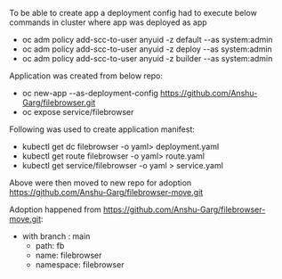To be able to create app a deployment config had to execute below commands in cluster where app was deployed as app
- oc adm policy add-scc-to-user anyuid -z default  --as system:admin
- oc adm policy add-scc-to-user anyuid -z deploy  --as system:admin
- oc adm policy add-scc-to-user anyuid -z  builder  --as system:admin

Application was created from below repo:
- oc new-app --as-deployment-config https://github.com/Anshu-Garg/filebrowser.git
- oc expose service/filebrowser

Following was used to create application manifest:
- kubectl get dc filebrowser -o yaml> deployment.yaml
- kubectl get route filebrowser -o yaml> route.yaml
- kubectl get service/filebrowser -o yaml > service.yaml

Above were then moved to new repo for adoption https://github.com/Anshu-Garg/filebrowser-move.git

Adoption happened from  https://github.com/Anshu-Garg/filebrowser-move.git:

- with branch : main
     - path: fb
     - name: filebrowser
     - namespace: filebrowser
